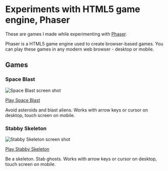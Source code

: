 # Experiments with HTML5 game engine, Phaser

These are games I made while experimenting with [Phaser](http://phaser.io/).

Phaser is a HTML5 game engine used to create browser-based games. You can play
these games in any modern web browser - desktop or mobile.

## Games

### Space Blast

![Space Blast screen shot](http://ruscoe.org/html5/space-blast-thumbnail.png)

[Play Space Blast](http://ruscoe.org/html5/space-blast/)

Avoid asteroids and blast aliens. Works with arrow keys or cursor on desktop,
touch screen on mobile.

### Stabby Skeleton

![Stabby Skeleton screen shot](http://ruscoe.org/html5/stabby-skeleton-thumbnail.png)

[Play Stabby Skeleton](http://ruscoe.org/html5/stabby-skeleton/)

Be a skeleton. Stab ghosts. Works with arrow keys or cursor on desktop, touch
screen on mobile.
